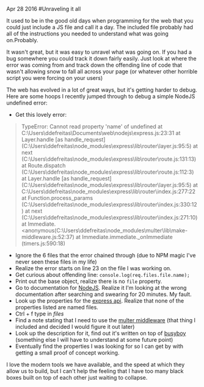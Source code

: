 Apr 28 2016
#Unraveling it all

It used to be in the good old days when programming for the web that you could just include a JS file and call it a day. The included file probably had all of the instructions you needed to understand what was going on.Probably.

It wasn't great, but it was easy to unravel what was going on. If you had a bug somewhere you could track it down fairly easily. Just look at where the error was coming from and track down the offending line of code that wasn't allowing snow to fall all across your page (or whatever other horrible script you were forcing on your users)

The web has evolved in a lot of great ways, but it's getting harder to debug. Here are some hoops I recently jumped through to debug a simple NodeJS undefined error:

- Get this lovely error:

> TypeError: Cannot read property 'name' of undefined
>    at C:\Users\ddefreitas\Documents\web\nodejs\express.js:23:31
>    at Layer.handle [as handle_request] (C:\Users\ddefreitas\node_modules\express\lib\router\layer.js:95:5)
>    at next (C:\Users\ddefreitas\node_modules\express\lib\router\route.js:131:13)
>    at Route.dispatch (C:\Users\ddefreitas\node_modules\express\lib\router\route.js:112:3)
>    at Layer.handle [as handle_request] (C:\Users\ddefreitas\node_modules\express\lib\router\layer.js:95:5)
>    at C:\Users\ddefreitas\node_modules\express\lib\router\index.js:277:22
>    at Function.process_params (C:\Users\ddefreitas\node_modules\express\lib\router\index.js:330:12)
>    at next (C:\Users\ddefreitas\node_modules\express\lib\router\index.js:271:10)
>    at Immediate.<anonymous(C:\Users\ddefreitas\node_modules\multer\lib\make-middleware.js:52:37)
>    at Immediate.immediate._onImmediate (timers.js:590:18)

- Ignore the 6 files that the error chained through (due to NPM magic I've never seen these files in my life)
- Realize the error starts on line 23 on the file I was working on.
- Get curious about offending line: `console.log(req.files.file.name);`
- Print out the base object, realize there is no `file` property.
- Go to documentation for [NodeJS](https://nodejs.org/dist/latest-v6.x/docs/api/). Realize it I'm looking at the wrong documentation after searching and swearing for 20 minutes. My fault.
- Look up the properties for the [express api](http://expressjs.com/en/4x/api.html). Realize that none of the properties listed are named files.
- Ctrl + f type in *files*
- Find a note stating that I need to use the [multer middleware](https://www.npmjs.com/package/multer) (that thing I included and decided I would figure it out later)
- Look up the description for it, find out it's written on top of [busyboy](https://github.com/mscdex/busboy) (something else I will have to understand at some future point)
- Eventually find the properties I was looking for so I can get by with getting a small proof of concept working.

I love the modern tools we have available, and the speed at which they allow us to build, but I can't help the feeling that I have too many black boxes built on top of each other just waiting to collapse.